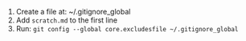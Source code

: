 1. Create a file at: ~/.gitignore_global
2. Add `scratch.md` to the first line
3. Run: `git config --global core.excludesfile ~/.gitignore_global`
